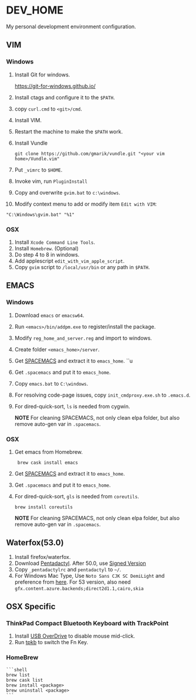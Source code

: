 # DEV_HOME

My personal development environment configuration.

## VIM

### Windows

1. Install Git for windows.

   https://git-for-windows.github.io/

2. Install ctags and configure it to the ``$PATH``.

3. copy ``curl.cmd`` to ``<git>/cmd``.

4. Install VIM.

5. Restart the machine to make the ``$PATH`` work.

6. Install Vundle

   ```shell
   git clone https://github.com/gmarik/vundle.git "<your vim home>/Vundle.vim"
   ```

7. Put ``_vimrc`` to ``$HOME``.

8. Invoke vim, run ``PluginInstall``

9. Copy and overwrite ``gvim.bat`` to ``c:\windows``.

10. Modify context menu to add or modify item ``Edit with VIM``: 

  ```shell
  "C:\Windows\gvim.bat" "%1"
  ```

### OSX

1. Install ``Xcode Command Line Tools``.
2. Install ``Homebrew``. (Optional)
3. Do step 4 to 8 in windows.
4. Add applescript ``edit_with_vim_apple_script``.
5. Copy ``gvim`` script to ``/local/usr/bin`` or any path in ``$PATH``.

## EMACS
### Windows
1. Download ``emacs`` or  ``emacsw64``.

2. Run ``<emacs>/bin/addpm.exe`` to register/install the package.

3. Modify ``reg_home_and_server.reg`` and import to windows.

4. Create folder ``<emacs_home>/server``.

5. Get [SPACEMACS](http://spacemacs.org/) and extract it to ``emacs_home``.
``u

6. Get ``.spacemacs`` and put it to ``emacs_home``.

7. Copy ``emacs.bat`` to ``C:\windows``.

8. For resolving code-page issues, copy ``init_cmdproxy.exe.sh`` to ``.emacs.d``.

9. For dired-quick-sort, ``ls`` is needed from cygwin.

   **NOTE** For cleaning SPACEMACS, not only clean elpa folder, but also remove auto-gen var in ``.spacemacs``.


### OSX
1. Get emacs from Homebrew.

   ```shell
    brew cask install emacs
   ```

2. Get [SPACEMACS](http://spacemacs.org/) and extract it to ``emacs_home``.

3. Get ``.spacemacs`` and put it to ``emacs_home``.

4. For dired-quick-sort, ``gls`` is needed from ``coreutils``.

   ```shell
   brew install coreutils
   ``` 

   **NOTE** For cleaning SPACEMACS, not only clean elpa folder, but also remove auto-gen var in ``.spacemacs``.

## Waterfox(53.0)

1. Install firefox/waterfox.
2. Download [Pentadactyl](http://5digits.org/pentadactyl). After 50.0, use [Signed Version](https://github.com/willsALMANJ/pentadactyl-signed/releases)
3. Copy ``_pentadactylrc`` and ``pentadactyl`` to ``~/``.
4. For Windows Mac Type, Use ``Noto Sans CJK SC DemiLight`` and preference from [here](https://github.com/renkun-ken/MacType.Decency). For 53 version, also need ``gfx.content.azure.backends;direct2d1.1,cairo,skia``

## OSX Specific

### ThinkPad Compact Bluetooth Keyboard with TrackPoint
1. Install [USB OverDrive](http://www.usboverdrive.com/USBOverdrive/News.html) to disable mouse mid-click.
2. Run [tpkb](https://github.com/unknownzerx/tpkb/releases) to switch the Fn Key.

### HomeBrew

    ```shell
    brew list
    brew cask list
    brew install <package>
    brew uninstall <package>
    ``` 


